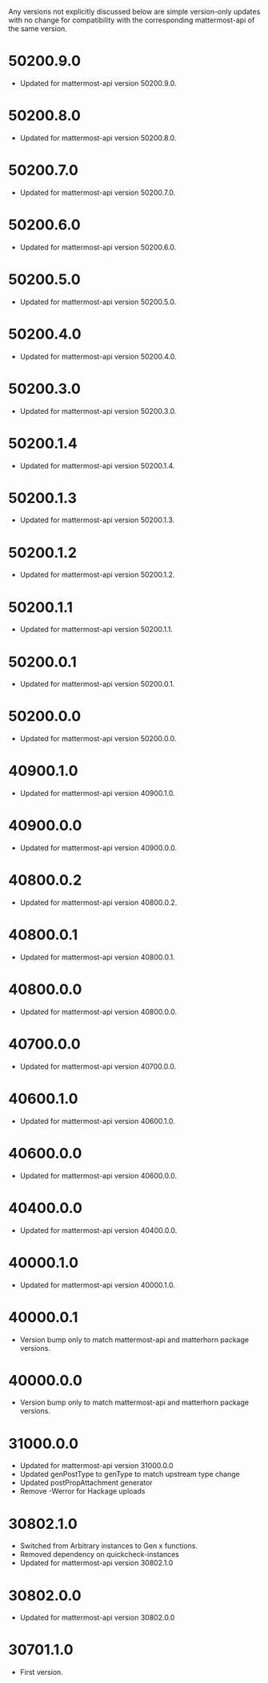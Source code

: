 
Any versions not explicitly discussed below are simple version-only
updates with no change for compatibility with the corresponding
mattermost-api of the same version.

50200.9.0
=========

 * Updated for mattermost-api version 50200.9.0.

50200.8.0
=========

 * Updated for mattermost-api version 50200.8.0.

50200.7.0
=========

 * Updated for mattermost-api version 50200.7.0.

50200.6.0
=========

 * Updated for mattermost-api version 50200.6.0.

50200.5.0
=========

 * Updated for mattermost-api version 50200.5.0.

50200.4.0
=========

 * Updated for mattermost-api version 50200.4.0.

50200.3.0
=========

 * Updated for mattermost-api version 50200.3.0.

50200.1.4
=========

 * Updated for mattermost-api version 50200.1.4.

50200.1.3
=========

 * Updated for mattermost-api version 50200.1.3.

50200.1.2
=========

 * Updated for mattermost-api version 50200.1.2.

50200.1.1
=========

 * Updated for mattermost-api version 50200.1.1.

50200.0.1
=========

 * Updated for mattermost-api version 50200.0.1.

50200.0.0
=========

 * Updated for mattermost-api version 50200.0.0.

40900.1.0
=========

 * Updated for mattermost-api version 40900.1.0.

40900.0.0
=========

 * Updated for mattermost-api version 40900.0.0.

40800.0.2
=========

 * Updated for mattermost-api version 40800.0.2.

40800.0.1
=========

 * Updated for mattermost-api version 40800.0.1.

40800.0.0
=========

 * Updated for mattermost-api version 40800.0.0.

40700.0.0
=========

 * Updated for mattermost-api version 40700.0.0.

40600.1.0
=========

 * Updated for mattermost-api version 40600.1.0.

40600.0.0
=========

 * Updated for mattermost-api version 40600.0.0.

40400.0.0
=========

 * Updated for mattermost-api version 40400.0.0.

40000.1.0
=========

 * Updated for mattermost-api version 40000.1.0.

40000.0.1
=========

 * Version bump only to match mattermost-api and matterhorn package
   versions.

40000.0.0
=========

 * Version bump only to match mattermost-api and matterhorn package
   versions.

31000.0.0
=========

 * Updated for mattermost-api version 31000.0.0
 * Updated genPostType to genType to match upstream type change
 * Updated postPropAttachment generator
 * Remove -Werror for Hackage uploads

30802.1.0
=========

* Switched from Arbitrary instances to Gen x functions.
* Removed dependency on quickcheck-instances
* Updated for mattermost-api version 30802.1.0

30802.0.0
=========

* Updated for mattermost-api version 30802.0.0

30701.1.0
=========

* First version.
